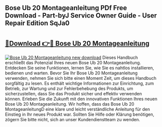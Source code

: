 ## Bose Ub 20 Montageanleitung PDf Free Download - Part-byJ Service Owner Guide - User Repair Edition SqJa0

# <h2><a href="http://df6ak6v.blite.top/?on=Bose+Ub+20+Montageanleitung">🔗Download 👉🔴 Bose Ub 20 Montageanleitung</a></h2>

[![Bose Ub 20 Montageanleitung new download](https://i.imgur.com/lujVjoI.png)](http://df6ak6v.blite.top/?on=Bose+Ub+20+Montageanleitung)
Dieses Handbuch erschließt das Potenzial Ihres neuen Bose Ub 20 Montageanleitung. Entdecken Sie seine Funktionen, lernen Sie, wie Sie es nahtlos installieren, bedienen und warten. Bevor Sie Ihr Bose Ub 20 Montageanleitung verwenden, nehmen Sie sich bitte einen Moment Zeit, um dieses Handbuch sorgfältig zu lesen. Es enthält wichtige Informationen zur Einrichtung, zum Betrieb, zur Wartung und zur Fehlerbehebung des Produkts, um sicherzustellen, dass Sie das Produkt sicher und effektiv verwenden können. Erleben Sie die Zukunft mit den innovativen Funktionen Ihres neuen Bose Ub 20 Montageanleitung. Wir hoffen, dass das Bose Ub 20 MontageanleitungD eine klare und leicht verständliche Anleitung für den Einstieg in Ihr neues Produkt war. Sollten Sie Hilfe oder Klärung benötigen, zögern Sie bitte nicht, sich an unser Kundendienstteam zu wenden.
